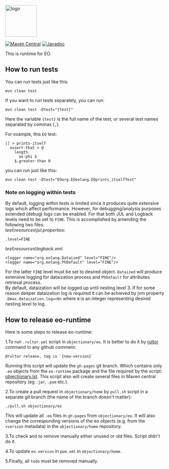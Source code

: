 <img alt="logo" src="https://www.objectionary.com/cactus.svg" height="100px" />

[![Maven Central](https://img.shields.io/maven-central/v/org.eolang/eo-runtime.svg)](https://maven-badges.herokuapp.com/maven-central/org.eolang/eo-runtime)
[![Javadoc](http://www.javadoc.io/badge/org.eolang/eo-runtime.svg)](http://www.javadoc.io/doc/org.eolang/eo-runtime)

This is runtime for EO.

## How to run tests
You can run tests just like this:
```
mvn clean test
```

If you want to run tests separately, you can run:
```
mvn clean test -Dtest="{test}"
```
Here the variable `{test}` is the full name of the test, or several test names separated by commas (`,`). 

For example, this `EO` test:
```
[] > prints-itself
  assert-that > @
    length.
      as-phi $
    $.greater-than 0
```

you can run just like this:
```
mvn clean test -Dtest="EOorg.EOeolang.EOprints_itselfTest"
```

### Note on logging within tests

By default, logging within tests is limited since it
produces quite extensive logs which affect performance.
However, for debugging/analysis purposes extended (debug) logs can be enabled.
For that both JUL and Logback levels need to be set to `FINE`. This is 
accomplished by amending the following two files:  
_test\resources\jul.properties_:
```
.level=FINE
```
_test\resources\logback.xml_:
```
<logger name="org.eolang.Dataized" level="FINE"/>
<logger name="org.eolang.PhDefault" level="FINE"/>
```
For the latter `FINE` level must be set to desired object. `Dataized` will
produce extensive logging for dataization process and `PhDefault` for 
attributes retrieval process.  
By default, dataization will be logged up until nesting level 3.
If for some reason deeper dataization log is required it can be
achieved by jvm property `-Dmax.dataization.log=<N>`
where `N` is an integer representing desired nesting level to log.

## How to release eo-runtime

Here is some steps to release eo-runtime:


1.To run `.rultor.yml` script in `objectionary/eo`. It is better to do it by [rultor](https://www.yegor256.com/2014/07/24/rultor-automated-merging.html) command in any github comment:
   ```
   @rultor release, tag is `{new-version}`
   ```
   Running this script will update the `gh-pages` git branch. Which contains only `.eo` objects from the `eo-runtime` package and the file required by the script: [objectionary.lst](https://github.com/objectionary/eo/blob/gh-pages/objectionary.lst).
   This script also will create several files in Maven central repository (eg `.jar`, `.pom` etc.).

2.To create a pull request in `objectionary/home` by `pull.sh` script in a separate git branch (the name of the branch doesn't matter):
   ```shell
   ./pull.sh objectionary/eo
   ```
   This will update all `.eo` files in `gh-pages` from `objectionary/eo`. It will also change the corresponding versions of the eo objects (e.g. from the `+version` metadata) in the `objectionary/home` repository.

3.To check and to remove manually either unused or old files. Script didn't do it.

4.To update `eo.version` in `pom.xml` in `objectionary/home`.

5.Finally, all `todo` must be removed manually.